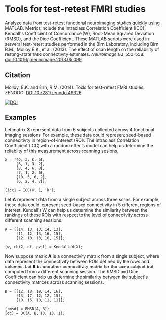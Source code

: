 Tools for test-retest FMRI studies
==========================================

Analyze data from test-retest functional neuroimaging studies quickly using MATLAB. Metrics include the Intraclass Correlation Coefficient (ICC), Kendall's Coefficient of Concordance (W), Root-Mean Squared Deviation (RMSD), and the Dice Coefficient. These MATLAB scripts were used in serveral test-retest studies performed in the Birn Laboratory, including Birn R.M., Molloy E.K., et al. (2013). The effect of scan length on the reliability of resting-state fMRI connectivity estimates. *Neuroimage* 83: 550-558. [doi:10.1016/j.neuroimage.2013.05.099](http://dx.doi.org/10.1016/j.neuroimage.2013.05.099).

Citation
--------
Molloy, E.K. and Birn, R.M. (2014). Tools for test-retest FMRI studies. ZENODO. [DOI:10.5281/zenodo.49326](http://dx.doi.org/10.5281/zenodo.49326).

[![DOI](https://zenodo.org/badge/6230/ekmolloy/fmri_test-retest.svg)](https://zenodo.org/badge/latestdoi/6230/ekmolloy/fmri_test-retest)

Examples
--------
Let matrix **X** represent data from 6 subjects collected across 4 functional imaging sessions. For example, these data could represent seed-based connecitivty in region-of-interest (ROI). The Intraclass Correlation Coefficient (ICC) with a random effects model can help us determine the reliablity of this measurement across scanning sesions. 
```
X = [[9, 2, 5, 8],
     [6, 1, 3, 2],
     [8, 4, 6, 8],
     [7, 1, 2, 6],
     [10, 5, 6, 9],
     [6, 2, 4, 7]];

[icc] = ICC(X, 1, 'k');
```
Let **A** represent data from a single subject across three scans. For example, these data could represent seed-based connectivity in 5 different regions of interest. Kendall's W can help us determine the similarity between the rankings of these ROIs with respect to the level of connectivity across different scanning sessions.
```
A = [[14, 13, 13, 14, 13],
     [11, 12, 13, 16, 15],
     [12, 10, 13, 16, 15]];

[w, chi2, df, pval] = KendallsW(X);
```
Now suppose matrix **A** is a connectivity matrix from a single subject, where data represent the connectivity between ROIs defined by the rows and columns. Let **B** be anouther connecitivity matrix for the same subject but computed from a different scanning session. The RMSD and Dice Coefficient can help us determine the similarity between the subject's connectivity matrices across scanning sessions.
```
B = [[12, 18, 19, 14, 16],
     [13, 17, 12, 12, 15],
     [10, 16, 18, 11, 11]];

[rmsd] = RMSD(A, B);
[dc] = DC(A, B, 13, 13, 1);
```
